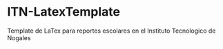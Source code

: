 # ITN-LatexTemplate
Template de LaTex para reportes escolares en el Instituto Tecnologico de Nogales
